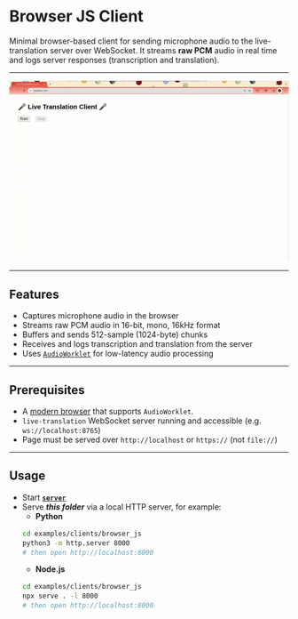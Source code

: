 # Browser JS Client

Minimal browser-based client for sending microphone audio to the live-translation server over WebSocket. It streams **raw PCM** audio in real time and logs server responses (transcription and translation).

---

<a href="../../../doc/browser_js.gif.gif" target="_blank">
  <img src="../../../doc/browser_js.gif" alt="Browser-Client Demo" />
</a>

---

## Features

- Captures microphone audio in the browser
- Streams raw PCM audio in 16-bit, mono, 16kHz format
- Buffers and sends 512-sample (1024-byte) chunks
- Receives and logs transcription and translation from the server
- Uses [`AudioWorklet`](https://developer.mozilla.org/en-US/docs/Web/API/AudioWorklet) for low-latency audio processing

---

## Prerequisites

- A [modern browser](https://developer.mozilla.org/en-US/docs/Web/API/AudioWorklet#browser_compatibility) that supports `AudioWorklet`.
- `live-translation` WebSocket server running and accessible (e.g. `ws://localhost:8765`)
- Page must be served over `http://localhost` or `https://` (not `file://`)

---

## Usage

- Start [**`server`**](../../../README.md#usage)
- Serve ***this folder*** via a local HTTP server, for example:
    - **Python**
    ```bash
    cd examples/clients/browser_js
    python3 -m http.server 8000
    # then open http://localhost:8000
    ```
    - **Node.js**
    ```bash
    cd examples/clients/browser_js
    npx serve . -l 8000
    # then open http://localhost:8000
    ```
